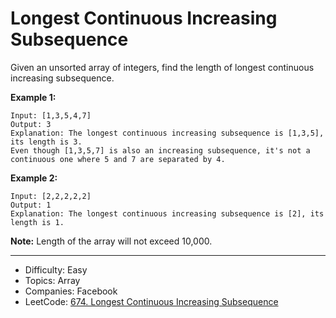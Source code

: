 # Longest Continuous Increasing Subsequence

Given an unsorted array of integers, find the length of longest continuous increasing subsequence.

**Example 1:**
```
Input: [1,3,5,4,7]
Output: 3
Explanation: The longest continuous increasing subsequence is [1,3,5], its length is 3. 
Even though [1,3,5,7] is also an increasing subsequence, it's not a continuous one where 5 and 7 are separated by 4. 
```
**Example 2:**
```
Input: [2,2,2,2,2]
Output: 1
Explanation: The longest continuous increasing subsequence is [2], its length is 1. 
```
**Note:** Length of the array will not exceed 10,000.

---

* Difficulty: Easy
* Topics: Array
* Companies: Facebook
* LeetCode: [674. Longest Continuous Increasing Subsequence](https://leetcode.com/problems/longest-continuous-increasing-subsequence/description/)
